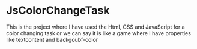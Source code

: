 # JsColorChangeTask
This is the project where I have used the Html, CSS and JavaScript for a color changing task or we can say it is like a game where I have properties like textcontent and backgoubf-color 
